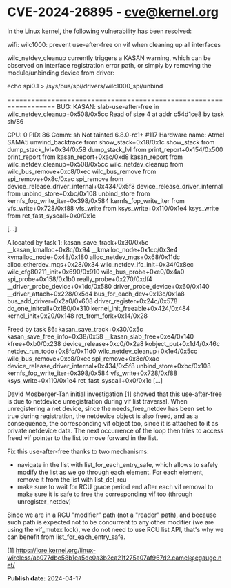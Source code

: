 # CVE-2024-26895 - cve@kernel.org

In the Linux kernel, the following vulnerability has been resolved:

wifi: wilc1000: prevent use-after-free on vif when cleaning up all interfaces

wilc_netdev_cleanup currently triggers a KASAN warning, which can be
observed on interface registration error path, or simply by
removing the module/unbinding device from driver:

echo spi0.1 > /sys/bus/spi/drivers/wilc1000_spi/unbind

==================================================================
BUG: KASAN: slab-use-after-free in wilc_netdev_cleanup+0x508/0x5cc
Read of size 4 at addr c54d1ce8 by task sh/86

CPU: 0 PID: 86 Comm: sh Not tainted 6.8.0-rc1+ #117
Hardware name: Atmel SAMA5
 unwind_backtrace from show_stack+0x18/0x1c
 show_stack from dump_stack_lvl+0x34/0x58
 dump_stack_lvl from print_report+0x154/0x500
 print_report from kasan_report+0xac/0xd8
 kasan_report from wilc_netdev_cleanup+0x508/0x5cc
 wilc_netdev_cleanup from wilc_bus_remove+0xc8/0xec
 wilc_bus_remove from spi_remove+0x8c/0xac
 spi_remove from device_release_driver_internal+0x434/0x5f8
 device_release_driver_internal from unbind_store+0xbc/0x108
 unbind_store from kernfs_fop_write_iter+0x398/0x584
 kernfs_fop_write_iter from vfs_write+0x728/0xf88
 vfs_write from ksys_write+0x110/0x1e4
 ksys_write from ret_fast_syscall+0x0/0x1c

[...]

Allocated by task 1:
 kasan_save_track+0x30/0x5c
 __kasan_kmalloc+0x8c/0x94
 __kmalloc_node+0x1cc/0x3e4
 kvmalloc_node+0x48/0x180
 alloc_netdev_mqs+0x68/0x11dc
 alloc_etherdev_mqs+0x28/0x34
 wilc_netdev_ifc_init+0x34/0x8ec
 wilc_cfg80211_init+0x690/0x910
 wilc_bus_probe+0xe0/0x4a0
 spi_probe+0x158/0x1b0
 really_probe+0x270/0xdf4
 __driver_probe_device+0x1dc/0x580
 driver_probe_device+0x60/0x140
 __driver_attach+0x228/0x5d4
 bus_for_each_dev+0x13c/0x1a8
 bus_add_driver+0x2a0/0x608
 driver_register+0x24c/0x578
 do_one_initcall+0x180/0x310
 kernel_init_freeable+0x424/0x484
 kernel_init+0x20/0x148
 ret_from_fork+0x14/0x28

Freed by task 86:
 kasan_save_track+0x30/0x5c
 kasan_save_free_info+0x38/0x58
 __kasan_slab_free+0xe4/0x140
 kfree+0xb0/0x238
 device_release+0xc0/0x2a8
 kobject_put+0x1d4/0x46c
 netdev_run_todo+0x8fc/0x11d0
 wilc_netdev_cleanup+0x1e4/0x5cc
 wilc_bus_remove+0xc8/0xec
 spi_remove+0x8c/0xac
 device_release_driver_internal+0x434/0x5f8
 unbind_store+0xbc/0x108
 kernfs_fop_write_iter+0x398/0x584
 vfs_write+0x728/0xf88
 ksys_write+0x110/0x1e4
 ret_fast_syscall+0x0/0x1c
 [...]

David Mosberger-Tan initial investigation [1] showed that this
use-after-free is due to netdevice unregistration during vif list
traversal. When unregistering a net device, since the needs_free_netdev has
been set to true during registration, the netdevice object is also freed,
and as a consequence, the corresponding vif object too, since it is
attached to it as private netdevice data. The next occurrence of the loop
then tries to access freed vif pointer to the list to move forward in the
list.

Fix this use-after-free thanks to two mechanisms:
- navigate in the list with list_for_each_entry_safe, which allows to
  safely modify the list as we go through each element. For each element,
  remove it from the list with list_del_rcu
- make sure to wait for RCU grace period end after each vif removal to make
  sure it is safe to free the corresponding vif too (through
  unregister_netdev)

Since we are in a RCU "modifier" path (not a "reader" path), and because
such path is expected not to be concurrent to any other modifier (we are
using the vif_mutex lock), we do not need to use RCU list API, that's why
we can benefit from list_for_each_entry_safe.

[1] https://lore.kernel.org/linux-wireless/ab077dbe58b1ea5de0a3b2ca21f275a07af967d2.camel@egauge.net/

**Publish date:** 2024-04-17
